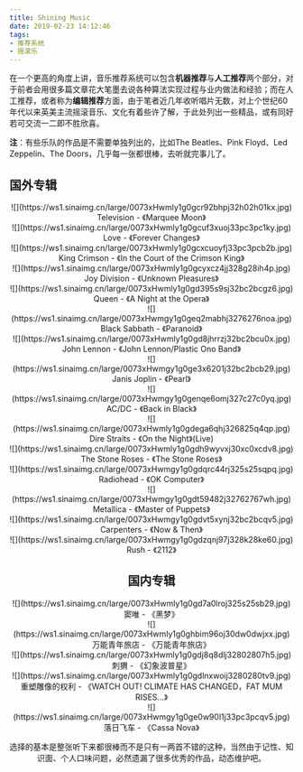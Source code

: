 ```yaml
---
title: Shining Music
date: 2019-02-23 14:12:46
tags:
- 推荐系统
- 摇滚乐
---
```


在一个更高的角度上讲，音乐推荐系统可以包含**机器推荐**与**人工推荐**两个部分，对于前者会用很多篇文章花大笔墨去说各种算法实现过程与业内做法和经验；而在人工推荐，或者称为**编辑推荐**方面，由于笔者近几年收听唱片无数，对上个世纪60年代以来英美主流摇滚音乐、文化有着些许了解，于此处列出一些精品，或有同好若可交流一二即不胜欣喜。

<!--more-->

**注**：有些乐队的作品是不需要单独列出的，比如The Beatles、Pink Floyd、Led Zeppelin、The Doors，几乎每一张都很棒，去听就完事儿了。

## 国外专辑
<div align=center>
![](https://ws1.sinaimg.cn/large/0073xHwmly1g0gcr92bhpj32h02h01kx.jpg)
Television - 《Marquee Moon》
<div>

<div align=center>
![](https://ws1.sinaimg.cn/large/0073xHwmly1g0gcuf3xuoj33pc3pc1ky.jpg)
Love - 《Forever Changes》
<div>

<div align=center>
![](https://ws1.sinaimg.cn/large/0073xHwmly1g0gcxcuoyfj33pc3pcb2b.jpg)
King Crimson - 《In the Court of the Crimson King》
<div>

<div align=center>
![](https://ws1.sinaimg.cn/large/0073xHwmly1g0gcyxcz4jj328g28ih4p.jpg)
Joy Division - 《Unknown Pleasures》
<div>

<div align=center>
![](https://ws1.sinaimg.cn/large/0073xHwmly1g0gd395s9sj32bc2bcgz6.jpg)
Queen - 《A Night at the Opera》
<div>

<div align=center>
![](https://ws1.sinaimg.cn/large/0073xHwmgy1g0geq2mabhj3276276noa.jpg)
Black Sabbath - 《Paranoid》
<div>

<div align=center>
![](https://ws1.sinaimg.cn/large/0073xHwmly1g0gd8jhrrzj32bc2bcu0x.jpg)
John Lennon - 《John Lennon/Plastic Ono Band》
<div>

<div align=center>
![](https://ws1.sinaimg.cn/large/0073xHwmgy1g0ge3x6201j32bc2bcb29.jpg)
Janis Joplin - 《Pearl》
<div>

<div align=center>
![](https://ws1.sinaimg.cn/large/0073xHwmgy1g0genqe6omj327c27c0yq.jpg)
AC/DC - 《Back in Black》
<div>

<div align=center>
![](https://ws1.sinaimg.cn/large/0073xHwmly1g0gdega6qhj326825q4qp.jpg)
Dire Straits - 《On the Night》(Live)
<div>

<div align=center>
![](https://ws1.sinaimg.cn/large/0073xHwmly1g0gdh9wyvxj30xc0xcdv8.jpg)
The Stone Roses - 《The Stone Roses》
<div>

<div align=center>
![](https://ws1.sinaimg.cn/large/0073xHwmgy1g0gdqrc44rj325s25sqpq.jpg)
Radiohead - 《OK Computer》
<div>

<div align=center>
![](https://ws1.sinaimg.cn/large/0073xHwmgy1g0gdt59482j32762767wh.jpg)
Metallica - 《Master of Puppets》
<div>

<div align=center>
![](https://ws1.sinaimg.cn/large/0073xHwmgy1g0gdvt5xynj32bc2bcqv5.jpg)
Carpenters - 《Now & Then》
<div>

<div align=center>
![](https://ws1.sinaimg.cn/large/0073xHwmgy1g0gdzqnj97j328k28ke60.jpg)
Rush - 《2112》
<div>

## 国内专辑
<div align=center>
![](https://ws1.sinaimg.cn/large/0073xHwmly1g0gd7a0lroj325s25sb29.jpg)
窦唯 - 《黑梦》
<div>

<div align=center>
![](https://ws1.sinaimg.cn/large/0073xHwmly1g0ghbim96oj30dw0dwjxx.jpg)
万能青年旅店 - 《万能青年旅店》
<div>

<div align=center>
![](https://ws1.sinaimg.cn/large/0073xHwmly1g0gdj8q8dlj32802807h5.jpg)
刺猬 - 《幻象波普星》
<div>

<div align=center>
![](https://ws1.sinaimg.cn/large/0073xHwmly1g0gdlnxwoij3280280tv9.jpg)
重塑雕像的权利 - 《WATCH OUT! CLIMATE HAS CHANGED，FAT MUM RISES...》
<div>

<div align=center>
![](https://ws1.sinaimg.cn/large/0073xHwmgy1g0ge0w90l1j33pc3pcqv5.jpg)
落日飞车 - 《Cassa Nova》
<div>

选择的基本是整张听下来都很棒而不是只有一两首不错的这种，当然由于记性、知识面、个人口味问题，必然遗漏了很多优秀的作品，动态维护吧。
